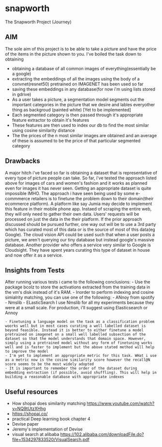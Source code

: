 # snapworth
The Snapworth Project (Journey)

## AIM

The sole aim of this project is to be able to take a picture and have the price of the items in the picture shown to you. I've boiled the task down to obtaining
  - obtaining a database of all common images of everything(essentially be a google)
  - extracting the embeddings of all the images using the body of a convnet(resnet50) pretrained on IMAGENET has been used so far
  - saving these embeddings in any database(for now i'm using lists stored in gdrive)
  - As a user takes a picture, a segmentation model segments out the important categories in the picture that we desire and lables everyother thing as backgroud (painted white) [Yet to be implemented]
  - Each segmented category is then passed through it's appropriate feature extractor to obtain it's features
  - These features are then used to index our db to find the most similar using cosine similarity distance
  - The the prices of the n most similar images are obtained and an average of these is assumed to be the price of that particular segmented category
  
## Drawbacks

  A major hitch i've faced so far is obtaining a dataset that is representative of every type of picture people can take. So far, i've tested the approach listed above for images of cars and women's fashion and it works as planned even for images it has never seen. Getting an appropriate dataset is quite impossible IMHO. The approach i have seen being used by some e-commmerce retailers is to finetune the problem down to their domain(their ecommerce platform). A platform like say Jumia may decide to implement this feature in their mobile phone app. Instaed of scraping the entire web, they will only need to gather their own data. Users' requests will be processed on just the data in the their platform. 
  If the prior approach discussed should be pursued further, one way out will be to use a 3rd party which has curated most of this data or is the source of most of this data(eg Google). The cloud vision API could be used such that when a user posts a picture, we aren't querying our tiny database but instead google's massive database. Another provider who offers a service very similar to Google is Cloudsight. They have spent years curating this type of dataset in house and now offer it as a service.
  
## Insights from Tests

  After running various tests i came to the following conclusions:
    - Use the package bcolz to store the activations extracted from the training data in the vm's disk instead of it's RAM.
    - Inorder to perform indexing and cosine simialrity matching, you can use one of the following:
      - ANnoy from spotify
      - Nmslib
      - ELasticSearch
      I use Nmslib for all my experiments because they were at a small scale. For production, i'll suggest using Elasticsearch or Annoy
      
    - Finetuning a language model on the task as a classification problem woorks well but in most cases curating a well labelled dataset is beyond feasible. Instead it is better to either finetune a model pretrained on imagenet on a small well labelled subsection of the dataset so that the model understands that domain space. However, simply using a pretrained model without any form of finetuning works well and is faster to implement but the above stated method will help to improve the model
    - I'm yet to implement an appropriate metric for this task. WHat i use as a metric now is the cosine similarity score however the recall@N score seems to be the most widely adopted
    - It is important to remember the order of the dataset during embedding extraction (if possible, avoid shuffling). This will help in building a reasonable database with appropriate indexes
      
## Useful resources

 - How shopai does similarity matching https://www.youtube.com/watch?v=NQ9tUtzXHhg
 - https://shopai.co/
 - practical Deep learning book chapter 4
 - Devise paper
 - Jeremy's implementation of Devise
 - visual search at alibaba https://102.alibaba.com/downloadFile.do?file=1534297833520/VisualSearch.pdf
